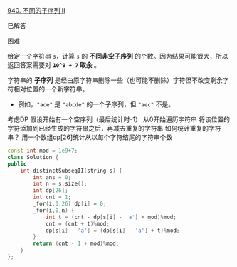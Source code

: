 [940. 不同的子序列 II](https://leetcode.cn/problems/distinct-subsequences-ii/)

已解答

困难

给定一个字符串 `s`，计算 `s` 的 **不同非空子序列** 的个数。因为结果可能很大，所以返回答案需要对 **`10^9 + 7` 取余** 。

字符串的 **子序列** 是经由原字符串删除一些（也可能不删除）字符但不改变剩余字符相对位置的一个新字符串。

- 例如，`"ace"` 是 `"abcde"` 的一个子序列，但 `"aec"` 不是。

考虑DP
假设开始有一个空序列（最后统计时-1）
从0开始遍历字符串
将该位置的字符添加到已经生成的字符串之后，再减去重复的字符串
如何统计重复的字符串？
用一个数组dp\[26]统计从以每个字符结尾的字符串个数
```cpp
const int mod = 1e9+7;
class Solution {
public:
    int distinctSubseqII(string s) {
        int ans = 0;
        int n = s.size();
        int dp[26];
        int cnt = 1;
        _for(i,0,26) dp[i] = 0;
        _for(i,0,n) {
            int t = (cnt - dp[s[i] - 'a'] + mod)%mod;
            cnt = (cnt + t)%mod;
            dp[s[i] - 'a'] = (dp[s[i] - 'a'] + t)%mod; 
        }
        return (cnt - 1 + mod)%mod;
    }
};
```